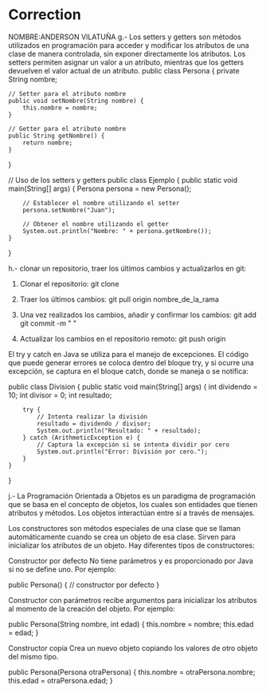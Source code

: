 # Correction
NOMBRE:ANDERSON VILATUÑA
g.- Los setters y getters son métodos utilizados en programación para acceder y modificar los atributos de una clase de manera controlada, sin exponer directamente los atributos. Los setters permiten asignar un valor a un atributo, mientras que los getters devuelven el valor actual de un atributo.
public class Persona {
    private String nombre;

    // Setter para el atributo nombre
    public void setNombre(String nombre) {
        this.nombre = nombre;
    }

    // Getter para el atributo nombre
    public String getNombre() {
        return nombre;
    }
}

// Uso de los setters y getters
public class Ejemplo {
    public static void main(String[] args) {
        Persona persona = new Persona();
        
        // Establecer el nombre utilizando el setter
        persona.setNombre("Juan");

        // Obtener el nombre utilizando el getter
        System.out.println("Nombre: " + persona.getNombre());
    }
}


h.- clonar un repositorio, traer los últimos cambios y actualizarlos en git:

1. Clonar el repositorio:
   git clone 

2. Traer los últimos cambios:
   git pull origin nombre_de_la_rama

3. Una vez realizados los cambios, añadir y confirmar los cambios:
   git add 
   git commit -m " "

4. Actualizar los cambios en el repositorio remoto:
   git push origin 
   

El try y catch en Java se utiliza para el manejo de excepciones. El código que puede generar errores se coloca dentro del bloque try, y si ocurre una excepción, se captura en el bloque catch, donde se maneja o se notifica:

public class Division {
    public static void main(String[] args) {
        int dividendo = 10;
        int divisor = 0;
        int resultado;

        try {
            // Intenta realizar la división
            resultado = dividendo / divisor;
            System.out.println("Resultado: " + resultado);
        } catch (ArithmeticException e) {
            // Captura la excepción si se intenta dividir por cero
            System.out.println("Error: División por cero.");
        }
    }
}


j.- La Programación Orientada a Objetos es un paradigma de programación que se basa en el concepto de objetos, los cuales son entidades que tienen atributos y métodos. Los objetos interactúan entre sí a través de mensajes.

Los constructores son métodos especiales de una clase que se llaman automáticamente cuando se crea un objeto de esa clase. Sirven para inicializar los atributos de un objeto. Hay diferentes tipos de constructores:

Constructor por defecto No tiene parámetros y es proporcionado por Java si no se define uno. Por ejemplo:
 
  public Persona() {
      // constructor por defecto
  }
 
Constructor con parámetros recibe argumentos para inicializar los atributos al momento de la creación del objeto. Por ejemplo:
  
  public Persona(String nombre, int edad) {
      this.nombre = nombre;
      this.edad = edad;
  }
  

Constructor copia Crea un nuevo objeto copiando los valores de otro objeto del mismo tipo.

  public Persona(Persona otraPersona) {
      this.nombre = otraPersona.nombre;
      this.edad = otraPersona.edad;
  }
  
